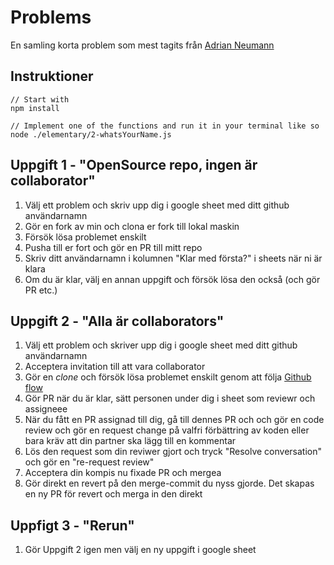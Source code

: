 # Problems
En samling korta problem som mest tagits från [Adrian Neumann](https://adriann.github.io/programming_problems.html)


## Instruktioner
```
// Start with
npm install

// Implement one of the functions and run it in your terminal like so
node ./elementary/2-whatsYourName.js
```

## Uppgift 1 - "OpenSource repo, ingen är collaborator"

1. Välj ett problem och skriv upp dig i google sheet med ditt github användarnamn
1. Gör en fork av min och clona er fork till lokal maskin
1. Försök lösa problemet enskilt
1. Pusha till er fort och gör en PR till mitt repo
1. Skriv ditt användarnamn i kolumnen "Klar med första?" i sheets när ni är klara
1. Om du är klar, välj en annan uppgift och försök lösa den också (och gör PR etc.)

## Uppgift 2 - "Alla är collaborators"

1. Välj ett problem och skriver upp dig i google sheet med ditt github användarnamn
1. Acceptera invitation till att vara collaborator
1. Gör en _clone_ och försök lösa problemet enskilt genom att följa [Github flow](https://guides.github.com/introduction/flow/)
1. Gör PR när du är klar, sätt personen under dig i sheet som reviewr och assigneee
1. När du fått en PR assignad till dig, gå till dennes PR och och gör en code review och gör en request change på valfri förbättring av koden eller bara kräv att din partner ska lägg till en kommentar
1. Lös den request som din reviwer gjort och tryck "Resolve conversation" och gör en "re-request review"
1. Acceptera din kompis nu fixade PR och mergea
1. Gör direkt en revert på den merge-commit du nyss gjorde. Det skapas en ny PR för revert och merga in den direkt

## Uppfigt 3 - "Rerun"

1. Gör Uppgift 2 igen men välj en ny uppgift i google sheet



